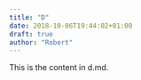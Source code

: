 ```yaml
---
title: "D"
date: 2018-10-06T19:44:02+01:00
draft: true
author: "Robert"
---
```

This is the content in d.md.
